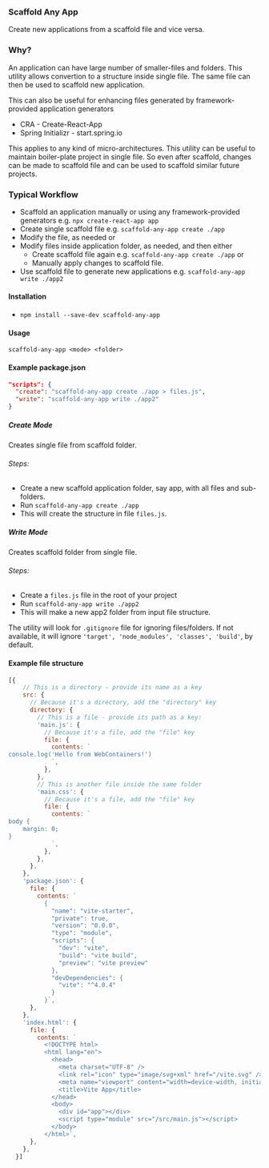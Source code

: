 ### Scaffold Any App
Create new applications from a scaffold file and vice versa.

### Why?
An application can have large number of smaller-files and folders. This utility allows convertion to a structure inside single file. The same file can then be used to scaffold new application.

This can also be useful for enhancing files generated by framework-provided application generators
- CRA - Create-React-App
- Spring Initializr - start.spring.io

This applies to any kind of micro-architectures. This utility can be useful to maintain boiler-plate project in single file. So even after scaffold, changes can be made to scaffold file and can be used to scaffold similar future projects.

### Typical Workflow
- Scaffold an application manually or using any framework-provided generators e.g. `npx create-react-app app`
- Create single scaffold file e.g. `scaffold-any-app create ./app`
- Modify the file, as needed or
- Modify files inside application folder, as needed, and then either
	- Create scaffold file again e.g. `scaffold-any-app create ./app` or
	- Manually apply changes to scaffold file.
- Use scaffold file to generate new applications e.g. `scaffold-any-app write ./app2`

#### Installation
- `npm install --save-dev scaffold-any-app`

#### Usage
`scaffold-any-app <mode> <folder>`
#### Example package.json
```json
"scripts": {
  "create": "scaffold-any-app create ./app > files.js",
  "write": "scaffold-any-app write ./app2"
}
```
##### Create Mode
Creates single file from scaffold folder.
###### Steps:
- Create a new scaffold application folder, say app, with all files and sub-folders.
- Run `scaffold-any-app create ./app`
- This will create the structure in file `files.js`.
##### Write Mode
Creates scaffold folder from single file.
###### Steps:
- Create a `files.js` file in the root of your project
- Run `scaffold-any-app write ./app2`
- This will make a new app2 folder from input file structure.

The utility will look for `.gitignore` file for ignoring files/folders. If not available, it will ignore `'target', 'node_modules', 'classes', 'build'`, by default. 

#### Example file structure
```js
[{
    // This is a directory - provide its name as a key
    src: {
      // Because it's a directory, add the "directory" key
      directory: {
        // This is a file - provide its path as a key:
        'main.js': {
          // Because it's a file, add the "file" key
          file: {
            contents: `
console.log('Hello from WebContainers!')
            `,
          },
        },
        // This is another file inside the same folder
        'main.css': {
          // Because it's a file, add the "file" key
          file: {
            contents: `
body {
    margin: 0;
}
            `,
          },
        },
      },
    },
    'package.json': {
      file: {
        contents: `
          {
            "name": "vite-starter",
            "private": true,
            "version": "0.0.0",
            "type": "module",
            "scripts": {
              "dev": "vite",
              "build": "vite build",
              "preview": "vite preview"
            },
            "devDependencies": {
              "vite": "^4.0.4"
            }
          }`,
      },
    },
    'index.html': {
      file: {
        contents: `
          <!DOCTYPE html>
          <html lang="en">
            <head>
              <meta charset="UTF-8" />
              <link rel="icon" type="image/svg+xml" href="/vite.svg" />
              <meta name="viewport" content="width=device-width, initial-scale=1.0" />
              <title>Vite App</title>
            </head>
            <body>
              <div id="app"></div>
              <script type="module" src="/src/main.js"></script>
            </body>
          </html>`,
      },
    },
  }]
```